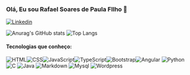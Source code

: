 ### Olá, Eu sou Rafael Soares de Paula FIlho 👋

[![Linkedin](https://img.shields.io/badge/LinkedIn-0077B5?style=for-the-badge&logo=linkedin&logoColor=white)](https://www.linkedin.com/in/rafael-soares-de-paula-filho-89a8321b4/)

![Anurag's GitHub stats](https://github-readme-stats.vercel.app/api?username=rafaelsoarespf&show_icons=true&theme=dracula) ![Top Langs](https://github-readme-stats.vercel.app/api/top-langs/?username=rafaelsoarespf&langs_count=8)

#### Tecnologias que conheço:
![HTML](https://img.shields.io/badge/HTML5-E34F26?style=for-the-badge&logo=html5&logoColor=white)![CSS](https://img.shields.io/badge/CSS3-1572B6?style=for-the-badge&logo=css3&logoColor=white)![JavaScript](https://img.shields.io/badge/JavaScript-F7DF1E?style=for-the-badge&logo=javascript&logoColor=black)![TypeScript](https://img.shields.io/badge/TypeScript-007ACC?style=for-the-badge&logo=typescript&logoColor=white)![Bootstrap](https://img.shields.io/badge/Bootstrap-563D7C?style=for-the-badge&logo=bootstrap&logoColor=white)![Angular](https://img.shields.io/badge/Angular-DD0031?style=for-the-badge&logo=angular&logoColor=white)
![Python](https://img.shields.io/badge/Python-14354C?style=for-the-badge&logo=python&logoColor=white)
![C](https://img.shields.io/badge/C-00599C?style=for-the-badge&logo=c&logoColor=white)
![Java](https://img.shields.io/badge/Java-ED8B00?style=for-the-badge&logo=openjdk&logoColor=white
)
![Markdown](https://img.shields.io/badge/Markdown-000000?style=for-the-badge&logo=markdown&logoColor=white)
![Mysql](https://img.shields.io/badge/MySQL-00000F?style=for-the-badge&logo=mysql&logoColor=white
)
![Wordpress](https://img.shields.io/badge/Wordpress-21759B?style=for-the-badge&logo=wordpress&logoColor=white
)
